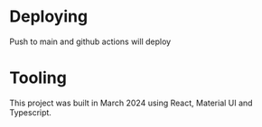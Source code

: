 # Deploying

Push to main and github actions will deploy

# Tooling

This project was built in March 2024 using React, Material UI and Typescript.
